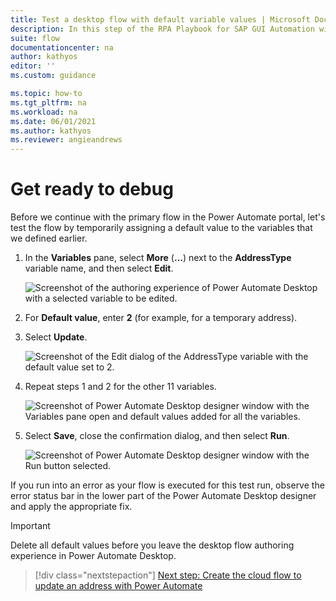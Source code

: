 ```yaml
---
title: Test a desktop flow with default variable values | Microsoft Docs
description: In this step of the RPA Playbook for SAP GUI Automation with Power Automate tutorial, we'll test a Power Automate Desktop flow by temporarily assigning a default value to the variables.
suite: flow
documentationcenter: na
author: kathyos
editor: ''
ms.custom: guidance

ms.topic: how-to
ms.tgt_pltfrm: na
ms.workload: na
ms.date: 06/01/2021
ms.author: kathyos
ms.reviewer: angieandrews
---
```


# Get ready to debug

Before we continue with the primary flow in the Power Automate portal, let's test the flow by temporarily assigning a default value to the variables that we defined earlier.

1. In the **Variables** pane, select **More** (**…**) next to the **AddressType** variable name, and then select **Edit**.

   ![Screenshot of the authoring experience of Power Automate Desktop with a selected variable to be edited.](media/PAD-designer-with-variable-to-be-edited.png)

1. For **Default value**, enter **2** (for example, for a temporary address).
   
1. Select **Update**.

   ![Screenshot of the Edit dialog of the AddressType variable with the default value set to 2.](media/edit-variable-addresstype.png)

1. Repeat steps 1 and 2 for the other 11 variables.

   ![Screenshot of Power Automate Desktop designer window with the Variables pane open and default values added for all the variables.](media/PAD-designer-with-default-values-for-variables.png)

1. Select **Save**, close the confirmation dialog, and then select **Run**.

   ![Screenshot of Power Automate Desktop designer window with the Run button selected.](media/PAD-designer-with-run-button.png)

If you run into an error as your flow is executed for this test run, observe the error status bar in the lower part of the Power Automate Desktop designer and apply the appropriate fix.

>[!IMPORTANT]
>Delete all default values before you leave the desktop flow authoring experience in Power Automate Desktop.

> [!div class="nextstepaction"]
> [Next step: Create the cloud flow to update an address with Power Automate](creating-cloud-flow-to-update-address.md)
